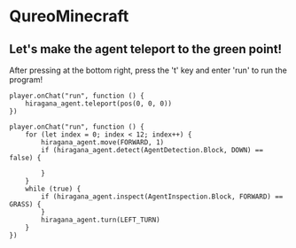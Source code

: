 # QureoMinecraft

## Let's make the agent teleport to the green point!

After pressing [](https://raw.githubusercontent.com/camp-minecraft/TechkidsCampTutorial/master/images/playbutton.png) at the bottom right, press the 't' key and enter 'run' to run the program!

```template
player.onChat("run", function () {
    hiragana_agent.teleport(pos(0, 0, 0))
})

```

```ghost
player.onChat("run", function () {
    for (let index = 0; index < 12; index++) {
        hiragana_agent.move(FORWARD, 1)
        if (hiragana_agent.detect(AgentDetection.Block, DOWN) == false) {
           
        }
    }
    while (true) {
        if (hiragana_agent.inspect(AgentInspection.Block, FORWARD) == GRASS) {
        }
        hiragana_agent.turn(LEFT_TURN)
    }
})

```